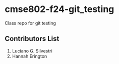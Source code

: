 # cmse802-f24-git_testing
Class repo for git testing


## Contributors List

1. Luciano G. Silvestri
2. Hannah Erington
